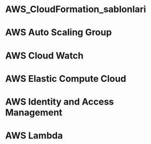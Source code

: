 # AWS_CloudFormation_sablonlari
# AWS Auto Scaling Group
# AWS Cloud Watch
# AWS Elastic Compute Cloud
# AWS Identity and Access Management
# AWS Lambda
